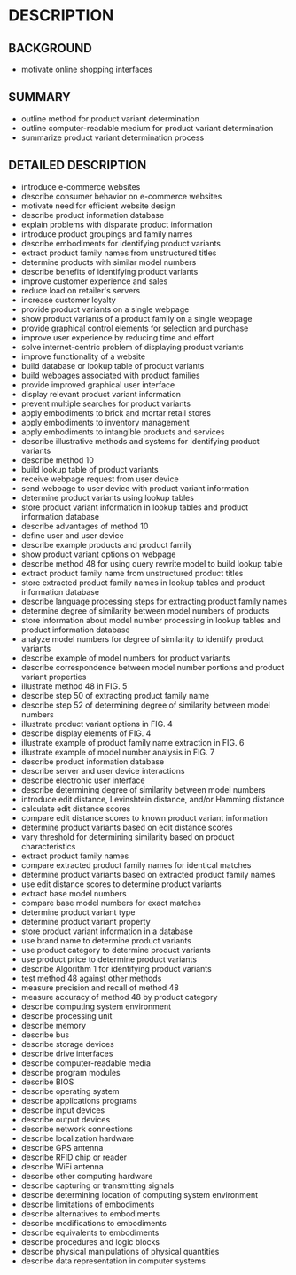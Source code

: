 # DESCRIPTION

## BACKGROUND

- motivate online shopping interfaces

## SUMMARY

- outline method for product variant determination
- outline computer-readable medium for product variant determination
- summarize product variant determination process

## DETAILED DESCRIPTION

- introduce e-commerce websites
- describe consumer behavior on e-commerce websites
- motivate need for efficient website design
- describe product information database
- explain problems with disparate product information
- introduce product groupings and family names
- describe embodiments for identifying product variants
- extract product family names from unstructured titles
- determine products with similar model numbers
- describe benefits of identifying product variants
- improve customer experience and sales
- reduce load on retailer's servers
- increase customer loyalty
- provide product variants on a single webpage
- show product variants of a product family on a single webpage
- provide graphical control elements for selection and purchase
- improve user experience by reducing time and effort
- solve internet-centric problem of displaying product variants
- improve functionality of a website
- build database or lookup table of product variants
- build webpages associated with product families
- provide improved graphical user interface
- display relevant product variant information
- prevent multiple searches for product variants
- apply embodiments to brick and mortar retail stores
- apply embodiments to inventory management
- apply embodiments to intangible products and services
- describe illustrative methods and systems for identifying product variants
- describe method 10
- build lookup table of product variants
- receive webpage request from user device
- send webpage to user device with product variant information
- determine product variants using lookup tables
- store product variant information in lookup tables and product information database
- describe advantages of method 10
- define user and user device
- describe example products and product family
- show product variant options on webpage
- describe method 48 for using query rewrite model to build lookup table
- extract product family name from unstructured product titles
- store extracted product family names in lookup tables and product information database
- describe language processing steps for extracting product family names
- determine degree of similarity between model numbers of products
- store information about model number processing in lookup tables and product information database
- analyze model numbers for degree of similarity to identify product variants
- describe example of model numbers for product variants
- describe correspondence between model number portions and product variant properties
- illustrate method 48 in FIG. 5
- describe step 50 of extracting product family name
- describe step 52 of determining degree of similarity between model numbers
- illustrate product variant options in FIG. 4
- describe display elements of FIG. 4
- illustrate example of product family name extraction in FIG. 6
- illustrate example of model number analysis in FIG. 7
- describe product information database
- describe server and user device interactions
- describe electronic user interface
- describe determining degree of similarity between model numbers
- introduce edit distance, Levinshtein distance, and/or Hamming distance
- calculate edit distance scores
- compare edit distance scores to known product variant information
- determine product variants based on edit distance scores
- vary threshold for determining similarity based on product characteristics
- extract product family names
- compare extracted product family names for identical matches
- determine product variants based on extracted product family names
- use edit distance scores to determine product variants
- extract base model numbers
- compare base model numbers for exact matches
- determine product variant type
- determine product variant property
- store product variant information in a database
- use brand name to determine product variants
- use product category to determine product variants
- use product price to determine product variants
- describe Algorithm 1 for identifying product variants
- test method 48 against other methods
- measure precision and recall of method 48
- measure accuracy of method 48 by product category
- describe computing system environment
- describe processing unit
- describe memory
- describe bus
- describe storage devices
- describe drive interfaces
- describe computer-readable media
- describe program modules
- describe BIOS
- describe operating system
- describe applications programs
- describe input devices
- describe output devices
- describe network connections
- describe localization hardware
- describe GPS antenna
- describe RFID chip or reader
- describe WiFi antenna
- describe other computing hardware
- describe capturing or transmitting signals
- describe determining location of computing system environment
- describe limitations of embodiments
- describe alternatives to embodiments
- describe modifications to embodiments
- describe equivalents to embodiments
- describe procedures and logic blocks
- describe physical manipulations of physical quantities
- describe data representation in computer systems

